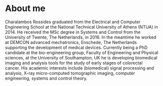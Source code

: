 # About me

Charalambos Rossides graduated from the Electrical and Computer Engineering School at the National Technical University of Athens (NTUA) in 2014. He received the MSc degree in Systems and Control from the University of Twente, The Netherlands, in 2016. In the meantime he worked at DEMCON advanced mechatronics, Enschede, The Netherlands supporting the development of medical devices. Currently being a PhD candidate at the bio-engineering group, Faculty of Engineering and Physical sciences, at the University of Southampton, UK he is developing biomedical imaging and analysis tools for the study of early stages of colorectal cancer. His academic interests include (biomedical) signal processing and analysis, X-ray micro-computed tomographic imaging, computer engineering, systems and control theory.
